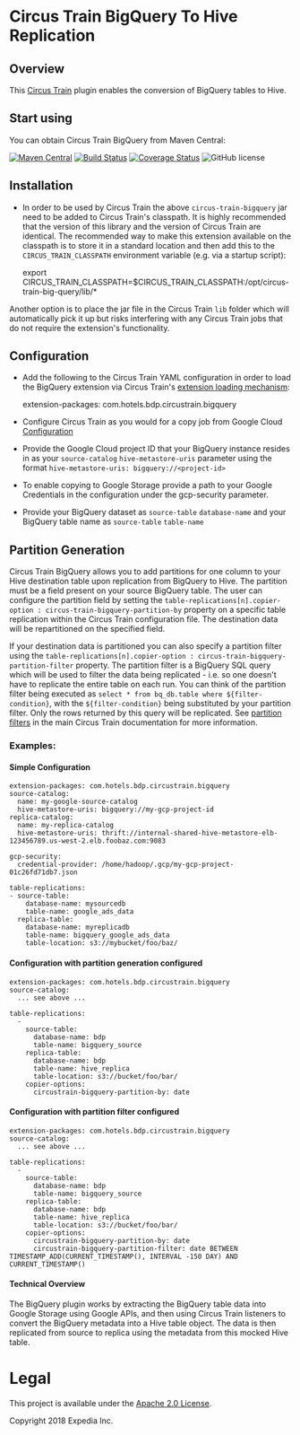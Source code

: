 # Circus Train BigQuery To Hive Replication

##  Overview
This [Circus Train](https://github.com/HotelsDotCom/circus-train) plugin enables the conversion of BigQuery tables to Hive.

## Start using
You can obtain Circus Train BigQuery from Maven Central:

[![Maven Central](https://maven-badges.herokuapp.com/maven-central/com.hotels/circus-train-bigquery/badge.svg?subject=com.hotels:circus-train-bigquery)](https://maven-badges.herokuapp.com/maven-central/com.hotels/circus-train-bigquery) [![Build Status](https://travis-ci.org/HotelsDotCom/circus-train-bigquery.svg?branch=master)](https://travis-ci.org/HotelsDotCom/circus-train-bigquery) [![Coverage Status](https://coveralls.io/repos/github/HotelsDotCom/circus-train-bigquery/badge.svg?branch=master)](https://coveralls.io/github/HotelsDotCom/circus-train-bigquery?branch=master) ![GitHub license](https://img.shields.io/github/license/HotelsDotCom/circus-train.svg)

## Installation
* In order to be used by Circus Train the above `circus-train-bigquery` jar need to be added to Circus Train's classpath.  It is highly recommended that the version of this library and the version of Circus Train are identical. The recommended way to make this extension available on the classpath is to store it in a standard location
and then add this to the `CIRCUS_TRAIN_CLASSPATH` environment variable (e.g. via a startup script):

    export CIRCUS_TRAIN_CLASSPATH=$CIRCUS_TRAIN_CLASSPATH:/opt/circus-train-big-query/lib/*

Another option is to place the jar file in the Circus Train `lib` folder which will automatically pick it up but risks interfering with any Circus Train jobs that do 
not require the extension's functionality.

## Configuration
* Add the following to the Circus Train YAML configuration in order to load the BigQuery extension via Circus Train's [extension loading mechanism](https://github.com/HotelsDotCom/circus-train#loading-extensions):

     extension-packages: com.hotels.bdp.circustrain.bigquery
     
* Configure Circus Train as you would for a copy job from Google Cloud [Configuration](https://github.com/HotelsDotCom/circus-train/tree/master/circus-train-gcp)
* Provide the Google Cloud project ID that your BigQuery instance resides in as your `source-catalog` `hive-metastore-uris` parameter using the format `hive-metastore-uris: bigquery://<project-id>`
* To enable copying to Google Storage provide a path to your Google Credentials in the configuration under the gcp-security parameter.
* Provide your BigQuery dataset as `source-table` `database-name` and your BigQuery table name as `source-table` `table-name`

## Partition Generation
Circus Train BigQuery allows you to add partitions for one column to your Hive destination table upon replication from BigQuery to Hive. The partition must be a field present on your source BigQuery table. The user can configure the partition field by setting the `table-replications[n].copier-option : circus-train-bigquery-partition-by` property on a specific table replication within the Circus Train configuration file. The destination data will be repartitioned on the specified field.

If your destination data is partitioned you can also specify a partition filter using the `table-replications[n].copier-option : circus-train-bigquery-partition-filter` property. The partition filter is a BigQuery SQL query which will be used to filter the data being replicated - i.e. so one doesn't have to replicate the entire table on each run. You can think of the partition filter being executed as `select * from bq_db.table where ${filter-condition}`, with the `${filter-condition}` being substituted by your partition filter. Only the rows returned by this query will be replicated. See [partition filters](https://github.com/HotelsDotCom/circus-train#partition-filters) in the main Circus Train documentation for more information.

### Examples:

#### Simple Configuration
    extension-packages: com.hotels.bdp.circustrain.bigquery
    source-catalog:
      name: my-google-source-catalog
      hive-metastore-uris: bigquery://my-gcp-project-id
    replica-catalog:
      name: my-replica-catalog
      hive-metastore-uris: thrift://internal-shared-hive-metastore-elb-123456789.us-west-2.elb.foobaz.com:9083

    gcp-security:
      credential-provider: /home/hadoop/.gcp/my-gcp-project-01c26fd71db7.json 

    table-replications:
    - source-table:
        database-name: mysourcedb
        table-name: google_ads_data
      replica-table:
        database-name: myreplicadb
        table-name: bigquery_google_ads_data
        table-location: s3://mybucket/foo/baz/

#### Configuration with partition generation configured
    extension-packages: com.hotels.bdp.circustrain.bigquery
    source-catalog:
      ... see above ...

    table-replications:
      -
        source-table:
          database-name: bdp
          table-name: bigquery_source
        replica-table:
          database-name: bdp
          table-name: hive_replica
          table-location: s3://bucket/foo/bar/
        copier-options:
          circustrain-bigquery-partition-by: date

#### Configuration with partition filter configured
    extension-packages: com.hotels.bdp.circustrain.bigquery
    source-catalog:
      ... see above ...

    table-replications:
      -
        source-table:
          database-name: bdp
          table-name: bigquery_source
        replica-table:
          database-name: bdp
          table-name: hive_replica
          table-location: s3://bucket/foo/bar/
        copier-options:
          circustrain-bigquery-partition-by: date
          circustrain-bigquery-partition-filter: date BETWEEN TIMESTAMP_ADD(CURRENT_TIMESTAMP(), INTERVAL -150 DAY) AND CURRENT_TIMESTAMP()


#### Technical Overview
The BigQuery plugin works by extracting the BigQuery table data into Google Storage using Google APIs, and then using Circus Train
listeners to convert the BigQuery metadata into a Hive table object. The data is then replicated from source to replica using 
the metadata from this mocked Hive table.

# Legal
This project is available under the [Apache 2.0 License](http://www.apache.org/licenses/LICENSE-2.0.html).

Copyright 2018 Expedia Inc.
